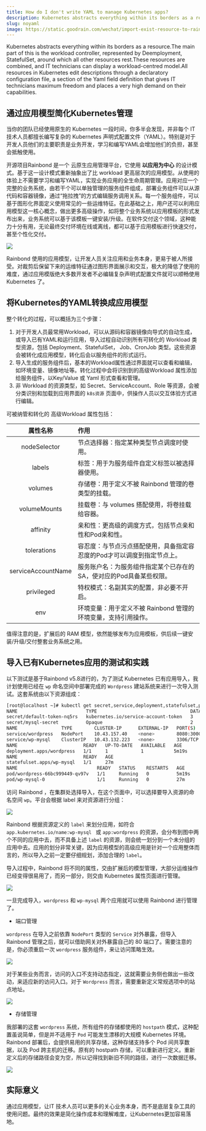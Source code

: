 ```yaml
---
title: How do I don't write YAML to manage Kubernetes apps?
description: Kubernetes abstracts everything within its borders as a resource.The main part of this is the workload controller, represented by Deemployment, StatefulSet, around which all other resources revolve around these major resources
slug: noyaml
image: https://static.goodrain.com/wechat/import-exist-resource-to-rainbond/import-exist-resource-to-rainbond-1.png
---
```


Kubernetes abstracts everything within its borders as a resource.The main part of this is the workload controller, represented by Deemployment, StatefulSet, around which all other resources rest.These resources are combined, and IT technicians can display a workload-centred model.All resources in Kubernetes edit descriptions through a declaratory configuration file, a section of the Yaml field definition that gives IT technicians maximum freedom and places a very high demand on their capabilities.

<!--truncate-->

## 通过应用模型简化Kubernetes管理

当你的团队已经使用原生的 Kubernetes 一段时间，你多半会发现，并非每个 IT 技术人员都擅长编写复杂的 Kubernetes 声明式配置文件（YAML）。特别是对于开发人员他们的主要职责是业务开发，学习和编写YAML会增加他们的负担，甚至会抵触使用。

开源项目Rainbond 是一个 云原生应用管理平台，它使用 **以应用为中心** 的设计模式。基于这一设计模式重新抽象出了比 workload 更高层次的应用模型。从使用的体验上不需要学习和编写YAML，实现业务应用的全生命周期管理。应用对应一个完整的业务系统，由若干个可以单独管理的服务组件组成，部署业务组件可以从源代码和容器镜像，通过“拖拉拽”的方式编辑服务调用关系。每一个服务组件，可以基于图形化界面定义使用常见的一些运维特征。在此基础之上，用户还可以利用应用模型这一核心概念，做出更多高级操作，如将整个业务系统以应用模板的形式发布出来，业务系统可以基于该模板一键安装/升级。在软件交付这个领域，这种能力十分有用，无论最终交付环境在线或离线，都可以基于应用模板进行快速交付，甚至个性化交付。

![](https://static.goodrain.com/wechat/import-exist-resource-to-rainbond/import-exist-resource-to-rainbond-1.png)

Rainbond 使用的应用模型，让开发人员关注应用和业务本身，更易于被人所接受。对裁剪后保留下来的运维特征通过图形界面展示和交互，极大的降低了使用的难度，通过应用模版绝大多数开发者不必编辑复杂声明式配置文件就可以顺畅使用 Kubernetes 了。

## 将Kubernetes的YAML转换成应用模型

整个转化的过程，可以概括为三个步骤：

1. 对于开发人员最常用Workload，可以从源码和容器镜像向导式的自动生成，或导入已有YAML和运行应用，导入过程自动识别所有可转化的 Workload 类型资源，包括 Deployment、StatefulSet， Job、CronJob 类型。这些资源会被转化成应用模型，转化后会以服务组件的形式运行。
2. 导入生成的服务组件后，基本的Workload属性通过界面就可以查看和编辑，如环境变量、镜像地址等。转化过程中会将识别到的高级Workload 属性添加给服务组件，以Key/Value 或 Yaml 形式查看和管理。
3. 非 Workload 的资源类型，如 Secret、ServiceAccount、Role 等资源，会被分类识别和加载到应用界面的 `k8s资源` 页面中，供操作人员以交互体验方式进行编辑。

可被纳管和转化的 高级Workload 属性包括：

|        属性名称        | 作用                                    |
| :----------------: | :------------------------------------ |
|    nodeSelector    | 节点选择器：指定某种类型节点调度时使用。                  |
|       labels       | 标签：用于为服务组件自定义标签以被选择器使用。               |
|       volumes      | 存储卷：用于定义不被 Rainbond 管理的卷类型的挂载。        |
|    volumeMounts    | 挂载卷：与 volumes 搭配使用，将卷挂载给容器。           |
|      affinity      | 亲和性：更高级的调度方式，包括节点亲和性和Pod亲和性。          |
|     tolerations    | 容忍度：与节点污点搭配使用，具备指定容忍度的Pod才可以调度到指定节点上。 |
| serviceAccountName | 服务账户名：为服务组件指定某个已存在的SA，使对应的Pod具备某些权限。  |
|     privileged     | 特权模式：名副其实的配置，非必要不开启。                  |
|         env        | 环境变量：用于定义不被 Rainbond 管理的环境变量，支持引用操作。  |

值得注意的是，扩展后的 RAM 模型，依然能够发布为应用模板，供后续一键安装/升级/交付整套业务系统之用。

## 导入已有Kubernetes应用的测试和实践

以下测试是基于Rainbond v5.8进行的，为了测试 Kubernetes 已有应用导入，我计划使用已经在 `wp` 命名空间中部署完成的 `Wordpress` 建站系统来进行一次导入测试。这套系统由以下资源组成：

```bash
[root@localhost ~]# kubectl get secret,service,deployment,statefulset,pod -n wp
NAME                         TYPE                                  DATA   AGE
secret/default-token-nq5rs   kubernetes.io/service-account-token   3      27m
secret/mysql-secret          Opaque                                2      27m
NAME                TYPE        CLUSTER-IP      EXTERNAL-IP   PORT(S)          AGE
service/wordpress   NodePort    10.43.157.40    <none>        8080:30001/TCP   5m19s
service/wp-mysql    ClusterIP   10.43.132.223   <none>        3306/TCP         27m
NAME                        READY   UP-TO-DATE   AVAILABLE   AGE
deployment.apps/wordpress   1/1     1            1           5m19s
NAME                        READY   AGE
statefulset.apps/wp-mysql   1/1     27m
NAME                             READY   STATUS    RESTARTS   AGE
pod/wordpress-66bc999449-qv97v   1/1     Running   0          5m19s
pod/wp-mysql-0                   1/1     Running   0          27m
```

访问 Rainbond ，在集群处选择导入，在这个页面中，可以选择要导入资源的命名空间 `wp`。平台会根据 label 来对资源进行分组：

![](https://static.goodrain.com/wechat/import-exist-resource-to-rainbond/import-exist-resource-to-rainbond-3.png)

Rainbond 根据资源定义的 `label` 来划分应用，如符合 `app.kubernetes.io/name:wp-mysql ` 或  `app:wordpress` 的资源，会分布到图中两个不同的应用中去，而不具备上述 `label` 的资源，则会统一划分到一个未分组的应用中去。应用的划分非常关键，因为应用模型的高级应用是针对一个应用整体而言的，所以导入之前一定要仔细规划，添加合理的 `label`。

导入过程中，Rainbond 将不同的属性，交由扩展后的模型管理，大部分运维操作已经变得很易用了，而另一部分，则交由 Kubernetes 属性页面进行管理。

![](https://static.goodrain.com/wechat/import-exist-resource-to-rainbond/import-exist-resource-to-rainbond-2.png)

一旦完成导入，`wordpress` 和 `wp-mysql` 两个应用就可以使用 Rainbond 进行管理了。

- 端口管理

`wordpress` 在导入之前依靠 `NodePort` 类型的 `Service` 对外暴露，但导入 Rainbond 管理之后，就可以借助网关对外暴露自己的 80 端口了。需要注意的是，你必须重启一次 `wordpress` 服务组件，来让访问策略生效。

![](https://static.goodrain.com/wechat/import-exist-resource-to-rainbond/import-exist-resource-to-rainbond-4.png)

对于某些业务而言，访问的入口不支持动态指定，这就需要业务侧也做出一些改动，来适应新的访问入口。对于 `Wordpress` 而言，需要重新定义常规选项中的站点地址。

![](https://static.goodrain.com/wechat/import-exist-resource-to-rainbond/import-exist-resource-to-rainbond-5.png)

- 存储管理

我部署的这套 `wordpress` 系统，所有组件的存储都使用的 `hostpath` 模式，这种配置虽说简单，但是并不适用于 `Pod` 可能发生漂移的大规模 Kubernetes 环境。Rainbond 部署后，会提供易用的共享存储，这种存储支持多个 Pod 间共享数据，以及 Pod 跨主机的迁移。原有的 hostpath 存储，可以重新进行定义。重新定义后的存储路径会变为空，所以记得找到新旧不同的路径，进行一次数据迁移。

![](https://static.goodrain.com/wechat/import-exist-resource-to-rainbond/import-exist-resource-to-rainbond-6.png)

## 实际意义

通过应用模型，让IT 技术人员可以更多的关心业务本身，而不是底层复杂工具的使用问题。最终的效果是简化操作成本和理解难度，让Kubernetes更加容易落地。

